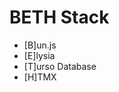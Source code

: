 # BETH Stack

- [B]un.js
- [E]lysia
- [T]urso Database
- [H]TMX

<!--
https://github.com/indrazm/BETH-STACK-Template/tree/main
-->

